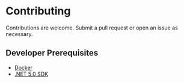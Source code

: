 # Contributing

Contributions are welcome. Submit a pull request or open an issue as necessary.

## Developer Prerequisites

* [Docker](https://docs.docker.com/get-docker/)
* [.NET 5.0 SDK](https://docs.microsoft.com/dotnet/core/install/)
